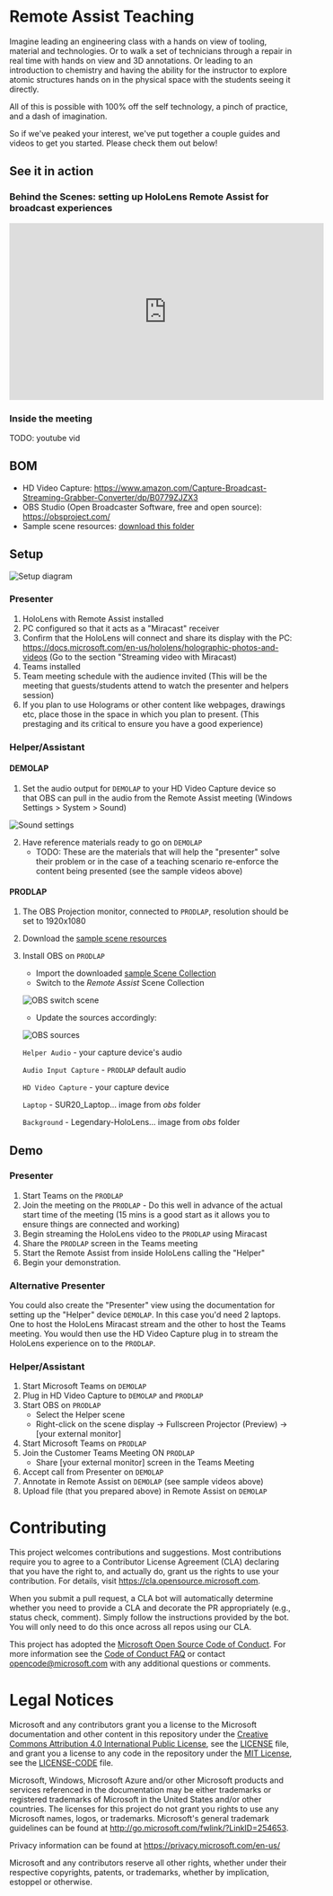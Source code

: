 # Remote Assist Teaching
Imagine leading an engineering class with a hands on view of tooling, material and technologies. Or to walk a set of technicians through a repair in real time with hands on view and 3D annotations. Or leading to an introduction to chemistry and having the ability for the instructor to explore atomic structures hands on in the physical space with the students seeing it directly.

All of this is possible with 100% off the self technology, a pinch of practice, and a dash of imagination.

So if we've peaked your interest, we've put together a couple guides and videos to get you started. Please check them out below!

## See it in action
### Behind the Scenes: setting up HoloLens Remote Assist for broadcast experiences
<iframe width="560" height="315" src="https://www.youtube.com/embed/RvPAwxWfis8" frameborder="0" allow="accelerometer; autoplay; clipboard-write; encrypted-media; gyroscope; picture-in-picture" allowfullscreen></iframe>

### Inside the meeting
TODO: youtube vid

## BOM
- HD Video Capture: https://www.amazon.com/Capture-Broadcast-Streaming-Grabber-Converter/dp/B0779ZJZX3
- OBS Studio (Open Broadcaster Software, free and open source): https://obsproject.com/
- Sample scene resources: [download this folder](/obs)

## Setup
![Setup diagram](images/Setup.png)

### Presenter
1. HoloLens with Remote Assist installed
2. PC configured so that it acts as a "Miracast" receiver
3. Confirm that the HoloLens will connect and share its display with the PC: https://docs.microsoft.com/en-us/hololens/holographic-photos-and-videos (Go to the section "Streaming video with Miracast)
4. Teams installed
5. Team meeting schedule with the audience invited (This will be the meeting that guests/students attend to watch the presenter and helpers session)
6. If you plan to use Holograms or other content like webpages, drawings etc, place those in the space in which you plan to present. (This prestaging and its critical to ensure you have a good experience)

### Helper/Assistant
#### DEMOLAP
1. Set the audio output for `DEMOLAP` to your HD Video Capture device so that OBS can pull in the audio from the Remote Assist meeting (Windows Settings > System > Sound)

![Sound settings](images/DEMOLAP-audio.png)

2. Have reference materials ready to go on `DEMOLAP`
	- TODO: These are the materials that will help the "presenter" solve their problem or in the case of a teaching scenario re-enforce the content being presented (see the sample videos above) 

#### PRODLAP
1. The OBS Projection monitor, connected to `PRODLAP`, resolution should be set to 1920x1080
2. Download the [sample scene resources](/obs)
3. Install OBS on `PRODLAP`
	- Import the downloaded [sample Scene Collection](/obs/SceneCollection-Remote_Assist.json)
	- Switch to the *Remote Assist* Scene Collection
	
	![OBS switch scene](images/OBS-switch-scene.png)

	- Update the sources accordingly:

	![OBS sources](images/OBS-sources.jpg)

	`Helper Audio` - your capture device's audio

	`Audio Input Capture` - `PRODLAP` default audio

	`HD Video Capture` - your capture device

	`Laptop` - SUR20_Laptop... image from *obs* folder

	`Background` - Legendary-HoloLens... image from *obs* folder

## Demo
### Presenter
1. Start Teams on the `PRODLAP`
2. Join the meeting on the `PRODLAP` - Do this well in advance of the actual start time of the meeting (15 mins is a good start as it allows you to ensure things are connected and working)
3. Begin streaming the HoloLens video to the `PRODLAP` using Miracast
4. Share the `PRODLAP` screen in the Teams meeting 
5. Start the Remote Assist from inside HoloLens calling the "Helper"
6. Begin your demonstration. 

### Alternative Presenter
You could also create the "Presenter" view using the documentation for setting up the "Helper" device `DEMOLAP`. In this case you'd need 2 laptops. One to host the HoloLens Miracast stream and the other to host the Teams meeting. You would then use the HD Video Capture plug in to stream the HoloLens experience on to the `PRODLAP`.  
	
### Helper/Assistant
1. Start Microsoft Teams on `DEMOLAP`
2. Plug in HD Video Capture to `DEMOLAP` and `PRODLAP`
3. Start OBS on `PRODLAP`
	- Select the Helper scene
	- Right-click on the scene display -> Fullscreen Projector (Preview) -> [your external monitor]
4. Start Microsoft Teams on `PRODLAP`
5. Join the Customer Teams Meeting ON `PRODLAP`
	- Share [your external monitor] screen in the Teams Meeting
6. Accept call from Presenter on `DEMOLAP`
7. Annotate in Remote Assist on `DEMOLAP` (see sample videos above)
8. Upload file (that you prepared above) in Remote Assist on `DEMOLAP`


# Contributing

This project welcomes contributions and suggestions.  Most contributions require you to agree to a
Contributor License Agreement (CLA) declaring that you have the right to, and actually do, grant us
the rights to use your contribution. For details, visit https://cla.opensource.microsoft.com.

When you submit a pull request, a CLA bot will automatically determine whether you need to provide
a CLA and decorate the PR appropriately (e.g., status check, comment). Simply follow the instructions
provided by the bot. You will only need to do this once across all repos using our CLA.

This project has adopted the [Microsoft Open Source Code of Conduct](https://opensource.microsoft.com/codeofconduct/).
For more information see the [Code of Conduct FAQ](https://opensource.microsoft.com/codeofconduct/faq/) or
contact [opencode@microsoft.com](mailto:opencode@microsoft.com) with any additional questions or comments.

# Legal Notices

Microsoft and any contributors grant you a license to the Microsoft documentation and other content
in this repository under the [Creative Commons Attribution 4.0 International Public License](https://creativecommons.org/licenses/by/4.0/legalcode),
see the [LICENSE](LICENSE) file, and grant you a license to any code in the repository under the [MIT License](https://opensource.org/licenses/MIT), see the
[LICENSE-CODE](LICENSE-CODE) file.

Microsoft, Windows, Microsoft Azure and/or other Microsoft products and services referenced in the documentation
may be either trademarks or registered trademarks of Microsoft in the United States and/or other countries.
The licenses for this project do not grant you rights to use any Microsoft names, logos, or trademarks.
Microsoft's general trademark guidelines can be found at http://go.microsoft.com/fwlink/?LinkID=254653.

Privacy information can be found at https://privacy.microsoft.com/en-us/

Microsoft and any contributors reserve all other rights, whether under their respective copyrights, patents,
or trademarks, whether by implication, estoppel or otherwise.